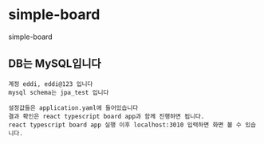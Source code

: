 # simple-board
simple-board

## DB는 MySQL입니다
```make
계정 eddi, eddi@123 입니다
mysql schema는 jpa_test 입니다

설정값들은 application.yaml에 들어있습니다
결과 확인은 react typescript board app과 함께 진행하면 됩니다.
react typescript board app 실행 이후 localhost:3010 입력하면 화면 볼 수 있습니다.
```